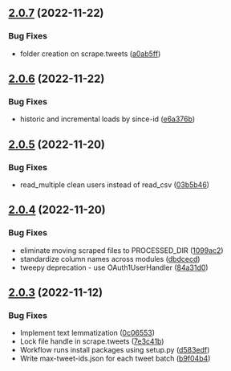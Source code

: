 ## [2.0.7](https://github.com/milanXpetrovic/twitter_scraper/compare/v2.0.6...v2.0.7) (2022-11-22)


### Bug Fixes

* folder creation on scrape.tweets ([a0ab5ff](https://github.com/milanXpetrovic/twitter_scraper/commit/a0ab5ff4e0894df373e142b57af3a1e03f5806e4))



## [2.0.6](https://github.com/milanXpetrovic/twitter_scraper/compare/v2.0.5...v2.0.6) (2022-11-22)


### Bug Fixes

* historic and incremental loads by since-id ([e6a376b](https://github.com/milanXpetrovic/twitter_scraper/commit/e6a376b3d3a888c16badf4bae58d13093a2a0911))



## [2.0.5](https://github.com/milanXpetrovic/twitter_scraper/compare/v2.0.4...v2.0.5) (2022-11-20)


### Bug Fixes

* read_multiple clean users instead of read_csv ([03b5b46](https://github.com/milanXpetrovic/twitter_scraper/commit/03b5b46920078921825e3423aca3e7e847133046))



## [2.0.4](https://github.com/milanXpetrovic/twitter_scraper/compare/v2.0.3...v2.0.4) (2022-11-20)


### Bug Fixes

* eliminate moving scraped files to PROCESSED_DIR ([1099ac2](https://github.com/milanXpetrovic/twitter_scraper/commit/1099ac289dfe1b4032326cdcac78b300d60fa417))
* standardize column names across modules ([dbdcecd](https://github.com/milanXpetrovic/twitter_scraper/commit/dbdcecdbfefc4ba9730bf0a0ca2c69481b281492))
* tweepy deprecation - use OAuth1UserHandler ([84a31d0](https://github.com/milanXpetrovic/twitter_scraper/commit/84a31d0e56a32b7b9577b8ebe88a73823914c67a))



## [2.0.3](https://github.com/milanXpetrovic/twitter_scraper/compare/v2.0.2...v2.0.3) (2022-11-12)


### Bug Fixes

* Implement text lemmatization ([0c06553](https://github.com/milanXpetrovic/twitter_scraper/commit/0c06553cf2bb1f01ad4a171e7bf5fb71bf4878e6))
* Lock file handle in scrape.tweets ([7e3c41b](https://github.com/milanXpetrovic/twitter_scraper/commit/7e3c41baf9f90fefbc8155345206dbff72ca1f19))
* Workflow runs install packages using setup.py ([d583edf](https://github.com/milanXpetrovic/twitter_scraper/commit/d583edf2dde43bb5948796ae356d519623ef93f4))
* Write max-tweet-ids.json for each tweet batch ([b9f04b4](https://github.com/milanXpetrovic/twitter_scraper/commit/b9f04b4eeeb4f1d2eadd5fac50eeb8494472c4cd))



